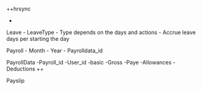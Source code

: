 ++hrsync

+
Leave - LeaveType 
        - Type depends on the days and actions
        - Accrue leave days per starting the day 


Payroll 
    - Month 
    - Year 
    - Payrolldata_id

PayrollData
    -Payroll_id
    -User_id
    -basic
    -Gross 
    -Paye 
    -Allowances 
    -Deductions 
++

Payslip 
